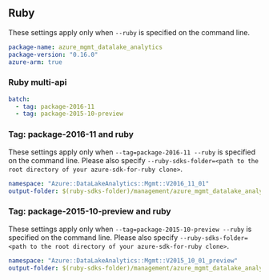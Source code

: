 ## Ruby

These settings apply only when `--ruby` is specified on the command line.

``` yaml
package-name: azure_mgmt_datalake_analytics
package-version: "0.16.0"
azure-arm: true
```

### Ruby multi-api

``` yaml $(ruby) && $(multiapi)
batch:
  - tag: package-2016-11
  - tag: package-2015-10-preview
```

### Tag: package-2016-11 and ruby

These settings apply only when `--tag=package-2016-11 --ruby` is specified on the command line.
Please also specify `--ruby-sdks-folder=<path to the root directory of your azure-sdk-for-ruby clone>`.

``` yaml $(tag) == 'package-2016-11' && $(ruby)
namespace: "Azure::DataLakeAnalytics::Mgmt::V2016_11_01"
output-folder: $(ruby-sdks-folder)/management/azure_mgmt_datalake_analytics/lib
```

### Tag: package-2015-10-preview and ruby

These settings apply only when `--tag=package-2015-10-preview --ruby` is specified on the command line.
Please also specify `--ruby-sdks-folder=<path to the root directory of your azure-sdk-for-ruby clone>`.

``` yaml $(tag) == 'package-2015-10-preview' && $(ruby)
namespace: "Azure::DataLakeAnalytics::Mgmt::V2015_10_01_preview"
output-folder: $(ruby-sdks-folder)/management/azure_mgmt_datalake_analytics/lib
```
